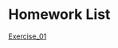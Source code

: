 # Homework List
[Exercise_01](https://github.com/QiFengPan1/compuational_physics_N2015301020113/blob/master/Exercise_01.md)
